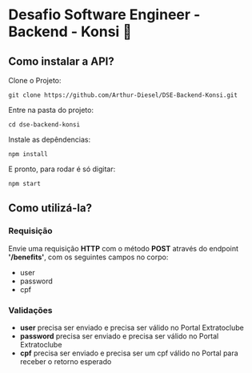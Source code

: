 # Desafio Software Engineer - Backend - Konsi 🚀
## Como instalar a API?

Clone o Projeto:
```
git clone https://github.com/Arthur-Diesel/DSE-Backend-Konsi.git
```
Entre na pasta do projeto:
```
cd dse-backend-konsi
```
Instale as depêndencias:
```
npm install
```
E pronto, para rodar é só digitar:
```
npm start
```

## Como utilizá-la?

### Requisição
Envie uma requisição <b>HTTP</b> com o método <b>POST</b> através do endpoint <b>'/benefits'</b>, com os seguintes campos no corpo:

* user
* password
* cpf

### Validações
* <b>user</b> precisa ser enviado e precisa ser válido no Portal Extratoclube
* <b>password</b> precisa ser enviado e precisa ser válido no Portal Extratoclube
* <b>cpf</b> precisa ser enviado e precisa ser um cpf válido no Portal para receber o retorno esperado